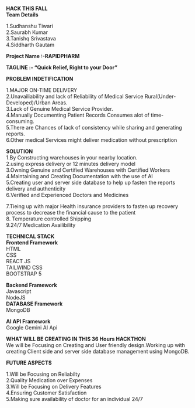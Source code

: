 **HACK THIS FALL**   
**Team Details**

1.Sudhanshu Tiwari    
2.Saurabh Kumar  
3.Tanishq Srivastava  
4.Siddharth Gautam

**Project Name :-RAPIDPHARM**

**TAGLINE :- “Quick Relief, Right to your Door”**

**PROBLEM INDETIFICATION**

1.MAJOR ON-TIME DELIVERY  
2.Unavailiability and lack of Reliability of Medical Service Rural(Under-Developed)/Urban Areas.  
3.Lack of Genuine Medical Service Provider.  
4.Manually Documenting Patient Records Consumes alot of time-consuming.  
5.There are Chances of lack of consistency while sharing and generating reports.  
6.Other medical Services might deliver medication without prescription

**SOLUTION**  
1.By Constructing warehouses in your nearby location.  
2.using express delivery or 12 minutes delivery model  
3.Owning Genuine and Certified Warehouses with Certified Workers  
4.Maintaining and Creating Documentation with the use of AI  
5.Creating user and server side database to help up fasten the reports delivery and authenticity  
6.Verified and Experienced Doctors and Medicines

7.Tieing up with major Health insurance providers to fasten up recovery process to decrease the financial cause to the patient  
8\. Temperature controlled Shipping  
9.24/7 Medication Availibility

 **TECHNICAL STACK**  
**Frontend Framework**  
HTML  
CSS  
REACT JS  
TAILWIND CSS  
BOOTSTRAP 5

**Backend Framework**  
Javascript  
NodeJS  
**DATABASE Framework**  
MongoDB

**AI API Framework**  
Google Gemini AI Api

**WHAT WILL BE CREATING IN THIS 36 Hours HACKTHON**  
We will be Focusing on Creating and User friendly design.Working up with creating Client side and server side database management using MongoDB.

**FUTURE ASPECTS**

1.Will be Focusing on Reliabilty  
2.Quality Medication over Expenses  
3.Will be Focusing on Delivery Features  
4.Ensuring Customer Satisfaction  
5.Making sure availability of doctor for an individual 24/7

